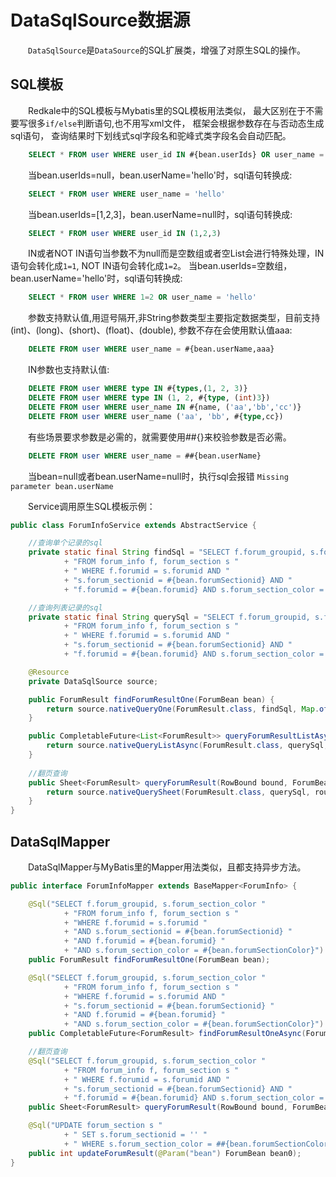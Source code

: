 # DataSqlSource数据源
&emsp;&emsp;```DataSqlSource```是```DataSource```的SQL扩展类，增强了对原生SQL的操作。

## SQL模板
&emsp;&emsp;Redkale中的SQL模板与Mybatis里的SQL模板用法类似， 最大区别在于不需要写很多```if/else```判断语句,也不用写xml文件， 框架会根据参数存在与否动态生成sql语句， 查询结果时下划线式sql字段名和驼峰式类字段名会自动匹配。
```sql
    SELECT * FROM user WHERE user_id IN #{bean.userIds} OR user_name = #{bean.userName}
```
&emsp;&emsp;当bean.userIds=null，bean.userName='hello'时，sql语句转换成:
```sql
    SELECT * FROM user WHERE user_name = 'hello'
```
&emsp;&emsp;当bean.userIds=[1,2,3]，bean.userName=null时，sql语句转换成:
```sql
    SELECT * FROM user WHERE user_id IN (1,2,3)
```
&emsp;&emsp;IN或者NOT IN语句当参数不为null而是空数组或者空List会进行特殊处理，IN语句会转化成```1=1```, NOT IN语句会转化成```1=2```。 当bean.userIds=空数组，bean.userName='hello'时，sql语句转换成:
```sql
    SELECT * FROM user WHERE 1=2 OR user_name = 'hello'
```
&emsp;&emsp;参数支持默认值,用逗号隔开,非String参数类型主要指定数据类型，目前支持(int)、(long)、(short)、(float)、(double), 参数不存在会使用默认值aaa: 
```sql
    DELETE FROM user WHERE user_name = #{bean.userName,aaa}
```
&emsp;&emsp;IN参数也支持默认值: 
```sql
    DELETE FROM user WHERE type IN #{types,(1, 2, 3)}
    DELETE FROM user WHERE type IN (1, 2, #{type, (int)3})
    DELETE FROM user WHERE user_name IN #{name, ('aa','bb','cc')}
    DELETE FROM user WHERE user_name ('aa', 'bb', #{type,cc})
```
&emsp;&emsp;有些场景要求参数是必需的，就需要使用##{}来校验参数是否必需。
```sql
    DELETE FROM user WHERE user_name = ##{bean.userName}
```
&emsp;&emsp;当bean=null或者bean.userName=null时，执行sql会报错 ```Missing parameter bean.userName```

&emsp;&emsp;Service调用原生SQL模板示例：
```java
public class ForumInfoService extends AbstractService {

    //查询单个记录的sql
    private static final String findSql = "SELECT f.forum_groupid, s.forum_section_color "
            + "FROM forum_info f, forum_section s "
            + " WHERE f.forumid = s.forumid AND "
            + "s.forum_sectionid = #{bean.forumSectionid} AND "
            + "f.forumid = #{bean.forumid} AND s.forum_section_color = #{bean.forumSectionColor}";

    //查询列表记录的sql
    private static final String querySql = "SELECT f.forum_groupid, s.forum_section_color "
            + "FROM forum_info f, forum_section s "
            + " WHERE f.forumid = s.forumid AND "
            + "s.forum_sectionid = #{bean.forumSectionid} AND "
            + "f.forumid = #{bean.forumid} AND s.forum_section_color = #{bean.forumSectionColor}";

    @Resource
    private DataSqlSource source;

    public ForumResult findForumResultOne(ForumBean bean) {
        return source.nativeQueryOne(ForumResult.class, findSql, Map.of("bean", bean));
    }

    public CompletableFuture<List<ForumResult>> queryForumResultListAsync(ForumBean bean) {
        return source.nativeQueryListAsync(ForumResult.class, querySql, Map.of("bean", bean));
    }
    
    //翻页查询
    public Sheet<ForumResult> queryForumResult(RowBound bound, ForumBean bean){
        return source.nativeQuerySheet(ForumResult.class, querySql, round, Map.of("bean", bean));
    }
}
```

## DataSqlMapper
&emsp;&emsp;DataSqlMapper与MyBatis里的Mapper用法类似，且都支持异步方法。
```java
public interface ForumInfoMapper extends BaseMapper<ForumInfo> {

    @Sql("SELECT f.forum_groupid, s.forum_section_color "
            + "FROM forum_info f, forum_section s "
            + "WHERE f.forumid = s.forumid "
            + "AND s.forum_sectionid = #{bean.forumSectionid} "
            + "AND f.forumid = #{bean.forumid} "
            + "AND s.forum_section_color = #{bean.forumSectionColor}")
    public ForumResult findForumResultOne(ForumBean bean);

    @Sql("SELECT f.forum_groupid, s.forum_section_color "
            + "FROM forum_info f, forum_section s "
            + "WHERE f.forumid = s.forumid AND "
            + "s.forum_sectionid = #{bean.forumSectionid} "
            + "AND f.forumid = #{bean.forumid} "
            + "AND s.forum_section_color = #{bean.forumSectionColor}")
    public CompletableFuture<ForumResult> findForumResultOneAsync(ForumBean bean);

    //翻页查询
    @Sql("SELECT f.forum_groupid, s.forum_section_color "
            + "FROM forum_info f, forum_section s "
            + " WHERE f.forumid = s.forumid AND "
            + "s.forum_sectionid = #{bean.forumSectionid} AND "
            + "f.forumid = #{bean.forumid} AND s.forum_section_color = #{bean.forumSectionColor}")
    public Sheet<ForumResult> queryForumResult(RowBound bound, ForumBean bean);

    @Sql("UPDATE forum_section s "
            + " SET s.forum_sectionid = '' "
            + " WHERE s.forum_section_color = ##{bean.forumSectionColor}")
    public int updateForumResult(@Param("bean") ForumBean bean0);
}
```